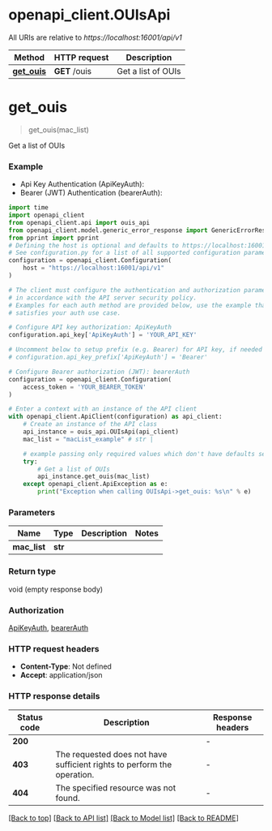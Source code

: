 # openapi_client.OUIsApi

All URIs are relative to *https://localhost:16001/api/v1*

Method | HTTP request | Description
------------- | ------------- | -------------
[**get_ouis**](OUIsApi.md#get_ouis) | **GET** /ouis | Get a list of OUIs


# **get_ouis**
> get_ouis(mac_list)

Get a list of OUIs

### Example

* Api Key Authentication (ApiKeyAuth):
* Bearer (JWT) Authentication (bearerAuth):
```python
import time
import openapi_client
from openapi_client.api import ouis_api
from openapi_client.model.generic_error_response import GenericErrorResponse
from pprint import pprint
# Defining the host is optional and defaults to https://localhost:16001/api/v1
# See configuration.py for a list of all supported configuration parameters.
configuration = openapi_client.Configuration(
    host = "https://localhost:16001/api/v1"
)

# The client must configure the authentication and authorization parameters
# in accordance with the API server security policy.
# Examples for each auth method are provided below, use the example that
# satisfies your auth use case.

# Configure API key authorization: ApiKeyAuth
configuration.api_key['ApiKeyAuth'] = 'YOUR_API_KEY'

# Uncomment below to setup prefix (e.g. Bearer) for API key, if needed
# configuration.api_key_prefix['ApiKeyAuth'] = 'Bearer'

# Configure Bearer authorization (JWT): bearerAuth
configuration = openapi_client.Configuration(
    access_token = 'YOUR_BEARER_TOKEN'
)

# Enter a context with an instance of the API client
with openapi_client.ApiClient(configuration) as api_client:
    # Create an instance of the API class
    api_instance = ouis_api.OUIsApi(api_client)
    mac_list = "macList_example" # str | 

    # example passing only required values which don't have defaults set
    try:
        # Get a list of OUIs
        api_instance.get_ouis(mac_list)
    except openapi_client.ApiException as e:
        print("Exception when calling OUIsApi->get_ouis: %s\n" % e)
```


### Parameters

Name | Type | Description  | Notes
------------- | ------------- | ------------- | -------------
 **mac_list** | **str**|  |

### Return type

void (empty response body)

### Authorization

[ApiKeyAuth](../README.md#ApiKeyAuth), [bearerAuth](../README.md#bearerAuth)

### HTTP request headers

 - **Content-Type**: Not defined
 - **Accept**: application/json


### HTTP response details
| Status code | Description | Response headers |
|-------------|-------------|------------------|
**200** |  |  -  |
**403** | The requested does not have sufficient rights to perform the operation. |  -  |
**404** | The specified resource was not found. |  -  |

[[Back to top]](#) [[Back to API list]](../README.md#documentation-for-api-endpoints) [[Back to Model list]](../README.md#documentation-for-models) [[Back to README]](../README.md)

